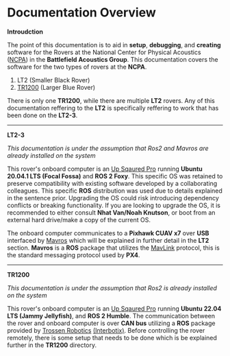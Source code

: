 # Documentation Overview

**Introudction**

The point of this documentation is to aid in **setup**, **debugging**, and **creating** software for the Rovers at the National Center for Physical Acoustics ([NCPA](https://olemiss.edu/ncpa/)) in the **Battlefield Acoustics Group**. This documentation covers the software for the two types of rovers at the **NCPA**. 
1. LT2 (Smaller Black Rover)
2. [TR1200](https://docs.trossenrobotics.com/tr1200_docs/) (Larger Blue Rover)

There is only one **TR1200**, while there are multiple **LT2** rovers. Any of this documentation reffering to the **LT2** is specifically reffering to work that has been done on the **LT2-3**.

---

**LT2-3**

*This documentation is under the assumption that Ros2 and Mavros are already installed on the system*

This rover's onboard computer is an [Up Sqaured Pro](https://up-board.org/up-squared-pro/) running **Ubuntu 20.04.1 LTS  (Focal Fossa)** and **ROS 2 Foxy**. This specific OS was retained to preserve compatibility with existing software developed by a collaborating colleagues. This specific **ROS** distribution was used due to details explained in the sentence prior. Upgrading the OS could risk introducing dependency conflicts or breaking functionality. If you are looking to upgrade the OS, it is recommended to either consult **Nhat Van/Noah Knutson**, or boot from an external hard drive/make a copy of the current OS. 

The onboard computer communicates to a **Pixhawk CUAV x7** over **USB** interfaced by [Mavros](https://github.com/mavlink/mavros) which will be explained in further detail in the **LT2** section. **Mavros** is a **ROS** package that utilizes the [MavLink](https://github.com/mavlink/mavlink) protocol, this is the standard messaging protocol used by **PX4**.

---

**TR1200**

*This documentation is under the assumption that Ros2 is already installed on the system*

This rover's onboard computer is an [Up Sqaured Pro](https://up-board.org/up-squared-pro/) running **Ubuntu 22.04 LTS  (Jammy Jellyfish)**, and **ROS 2 Humble**. The communication between the rover and onboard computer is over **CAN bus** utilizing a **ROS** package provided by [Trossen Robotics](https://www.trossenrobotics.com/) [(Interbotix)](https://github.com/Interbotix/tr1200_ros). Before controlling the rover remotely, there is some setup that needs to be done which is be explained further in the **TR1200** directory.
